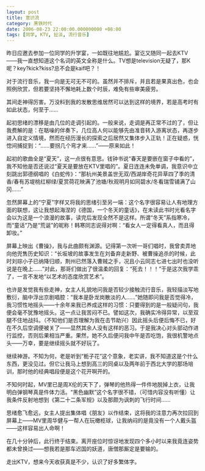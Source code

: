 ```yaml
---
layout: post 
title: 意识流 
category: 黑铁时代
date: 2006-08-23 22:00:00.000000000 +08:00
tags: [同学, KTV, 扯淡, 流行音乐]
---
```


昨日应邀去参加一位同学的升学宴，一如既往地尴尬。宴讫又随同一起去KTV——我一直想知道这个名词的英文全称是什么。TV想是television无疑了，那K呢？key?kick?kiss?总不会是kaif吧？！

对于流行音乐，我一向是无可无不可的。虽然并不排斥，并且若是果真出色，也会照例欣赏，但若要坚持不懈地耗上数个时辰，难免有些审美疲劳。

其间走神得厉害。万没料到我的发散思维居然可以达到这样的境界，若是高考时有如此状态，何至于……

起初思绪的漂移是由几位的走调引起的。一般来说，走调是再正常不过的了，但让我费解的是：在聒噪的伴奏下，几位高人何以能够先由准音转入游离状态，再逐步进入自定义情境，然而在经历漫长的探索之后居然又集体步入正轨！正在疑惑，恍惚间捕捉到：“……要拐几个弯才来……”——原来如此！

起初的歌曲全是“夏天”，这一点很有意思。钱钟书说“春天是要嵌在窗子中看的”，我不知他是否还说过“夏天是要放在KTV里唱的”。夏日连连未免单调，我意识中立刻跳出郭德纲唱的《白蛇传》：“那杭州美景盖世无双/西湖岸奇花异草四了季的清香/春有苏堤桃红柳绿/夏赏荷花映满了池塘/秋观明月如同碧水/冬看瑞雪铺满了山冈……”

忽然屏幕上的“宁夏”字样又将我的思绪引至另一端：这个名字很容易让人有地理方面的联想，这让我想起海涅的《德国，一个冬天的童话》，在未读此书时光看名字会以为这是一个浪漫的故事，读完后发现全然不是这样。所谓“冬天”系指寒冷，而“童话”乃是“荒诞”的昵称！韩寒同志说得对啊：“看女人一定得看真人，而且得卸妆。”

屏幕上映出《曹操》，我与此曲颇有渊源。记得第一次听一哥们唱时，我曾卖弄地向他兜售历史知识：“长坂坡的故事发生在刘备弃走新野、被曹操追杀的时候，此时刘琮小子已纳降归顺，荆州已然落入曹贼之手，况且小云同志七进七出时也没听说是在晚上……”对此，那哥们做出了很温柔的回复：“死去！！！”于是这次我学乖了，一言不发地“以艺术的态度欣赏艺术”。

也许是发觉我有些走神，女主人礼貌地问我是否较少接触流行音乐，我轻描淡写地敷衍，脑中浮出京剧唱腔：“我本是卧龙岗散淡的人……”她随即问我是否觉得冷，我习惯性地摇头——十余年来我已养成这样的习惯：只要得到的是一般疑问句，我便会毫不犹豫地摇头。这一点让我苦闷不已。譬如这次，我确实冷得异常，以至双腿不住地战抖。（不知他们是否理解为我在击节助兴）因此摇头后便后悔不已，好在不久后空调便被关了——显然其余人没有这样的恶习。于是我决心对头部动作进行监控，否则后果相当严重。果然，她不久后便问我中午是否吃饱，我很机警地点头——万幸，要是继续摇头就不好玩了。

继续神游。不知为何，老是听到“栀子花”这个意象，老实讲，我不知道这是个什么东西，更没见过。但它让我马上想到高三的同桌以及两年前于西北大学的那场培训，那时他的经典唱段便是这个花开啊开的。

不知何时起，MV里已是周X伦的天下了，弹琴的他热得一件件地脱掉上衣，让我明白弹钢琴真是件体力活。“黑色幽默”这个名字很不错，（可惜内容没有听懂）让我条件反射地想到《第二十二条军规》以及那颇为讽刺的飞行时间……

思绪愈飞愈远，女主人提出集体唱《朋友》以作结束，这将我的注意力再次拉回到屏幕上——MV里周华健与一帮人在玩橄榄球，让我纳闷的是竟没有一个人戴头盔——这样容易出人命啊！

在几十分钟后，此行终于结束。离开座位时惊讶地发现四个多小时以来我竟连姿势都未曾换过——想我若是那车迟国的妖道，唐僧那厮定是要输的。

走出KTV，想来今天收获真是不少，认识了好多繁体字。

